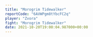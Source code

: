 ```yaml
---
title: "Morogrim Tidewalker"
reportCode: "6AVWPgm8tYbcFC2q"
player: "Zvora"
fight: "Morogrim Tidewalker"
date: 2021-10-20T19:00:04.987000+00:00
---
```

